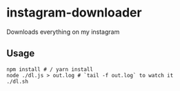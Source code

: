 # instagram-downloader

Downloads everything on my instagram

## Usage
```
npm install # / yarn install
node ./dl.js > out.log # `tail -f out.log` to watch it
./dl.sh
```

